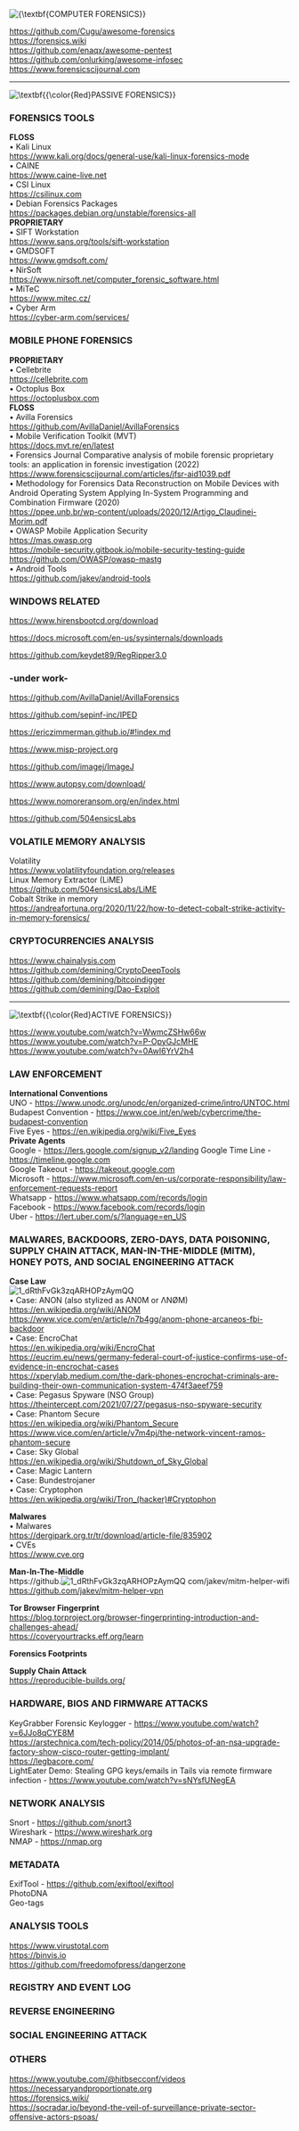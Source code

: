 <img src="https://latex.codecogs.com/svg.image?\inline&space;\huge&space;\bg{red}{\textbf{COMPUTER&space;FORENSICS}}" title="{\textbf{COMPUTER FORENSICS}}" />    

https://github.com/Cugu/awesome-forensics    
https://forensics.wiki    
https://github.com/enaqx/awesome-pentest    
https://github.com/onlurking/awesome-infosec    
https://www.forensicscijournal.com    

------------------------------------------------------------------------------------------------------------------------------
<img src="https://latex.codecogs.com/svg.image?\LARGE&space;\textbf{{\color{Red}PASSIVE&space;FORENSICS}}" title="\textbf{{\color{Red}PASSIVE FORENSICS}}" />    

### FORENSICS TOOLS    
**FLOSS**  
• Kali Linux  
https://www.kali.org/docs/general-use/kali-linux-forensics-mode  
• CAINE  
https://www.caine-live.net  
• CSI Linux  
https://csilinux.com  
• Debian Forensics Packages  
https://packages.debian.org/unstable/forensics-all  
**PROPRIETARY**    
• SIFT Workstation  
https://www.sans.org/tools/sift-workstation  
• GMDSOFT    
https://www.gmdsoft.com/    
• NirSoft    
https://www.nirsoft.net/computer_forensic_software.html    
• MiTeC    
https://www.mitec.cz/    
• Cyber Arm    
https://cyber-arm.com/services/    
### MOBILE PHONE FORENSICS
**PROPRIETARY**    
• Cellebrite        
https://cellebrite.com  
  • Octoplus Box    
https://octoplusbox.com    
**FLOSS**    
• Avilla Forensics  
https://github.com/AvillaDaniel/AvillaForensics  
• Mobile Verification Toolkit (MVT)  
https://docs.mvt.re/en/latest    
• Forensics Journal Comparative analysis of mobile forensic proprietary tools: an application in forensic investigation (2022)    
https://www.forensicscijournal.com/articles/jfsr-aid1039.pdf  
• Methodology for Forensics Data Reconstruction on Mobile Devices with Android Operating System Applying In-System Programming and Combination Firmware (2020)  
https://ppee.unb.br/wp-content/uploads/2020/12/Artigo_Claudinei-Morim.pdf  
• OWASP Mobile Application Security  
https://mas.owasp.org    
https://mobile-security.gitbook.io/mobile-security-testing-guide    
https://github.com/OWASP/owasp-mastg    
• Android Tools    
https://github.com/jakev/android-tools    

### WINDOWS RELATED  

https://www.hirensbootcd.org/download    

https://docs.microsoft.com/en-us/sysinternals/downloads  

https://github.com/keydet89/RegRipper3.0  

### -under work-  

https://github.com/AvillaDaniel/AvillaForensics  

https://github.com/sepinf-inc/IPED  

https://ericzimmerman.github.io/#!index.md  

https://www.misp-project.org    

https://github.com/imagej/ImageJ  

https://www.autopsy.com/download/  

https://www.nomoreransom.org/en/index.html  

https://github.com/504ensicsLabs    

### VOLATILE MEMORY ANALYSIS    
Volatility    
https://www.volatilityfoundation.org/releases  
Linux Memory Extractor (LiME)    
https://github.com/504ensicsLabs/LiME      
Cobalt Strike in memory    
https://andreafortuna.org/2020/11/22/how-to-detect-cobalt-strike-activity-in-memory-forensics/    

### CRYPTOCURRENCIES ANALYSIS    
https://www.chainalysis.com    
https://github.com/demining/CryptoDeepTools    
https://github.com/demining/bitcoindigger    
https://github.com/demining/Dao-Exploit    

------------------------------------------------------------------------------------------------------------------------------
<img src="https://latex.codecogs.com/svg.image?\LARGE&space;\textbf{{\color{Red}ACTIVE&space;FORENSICS}}" title="\textbf{{\color{Red}ACTIVE FORENSICS}}" />    

https://www.youtube.com/watch?v=WwmcZSHw66w  
https://www.youtube.com/watch?v=P-OpyGJcMHE  
https://www.youtube.com/watch?v=0AwI6YrV2h4  

### LAW ENFORCEMENT  
**International Conventions**  
UNO - https://www.unodc.org/unodc/en/organized-crime/intro/UNTOC.html    
Budapest Convention - https://www.coe.int/en/web/cybercrime/the-budapest-convention    
Five Eyes - https://en.wikipedia.org/wiki/Five_Eyes    
**Private Agents**   
Google - https://lers.google.com/signup_v2/landing
Google Time Line - https://timeline.google.com  
Google Takeout - https://takeout.google.com  
Microsoft - https://www.microsoft.com/en-us/corporate-responsibility/law-enforcement-requests-report  
Whatsapp - https://www.whatsapp.com/records/login    
Facebook - https://www.facebook.com/records/login    
Uber - https://lert.uber.com/s/?language=en_US  

### MALWARES, BACKDOORS, ZERO-DAYS, DATA POISONING, SUPPLY CHAIN ATTACK, MAN-IN-THE-MIDDLE (MITM), HONEY POTS, AND SOCIAL ENGINEERING ATTACK    

**Case Law**    
![1_dRthFvGk3zqARHOPzAymQQ](https://github.com/RENANZG/My-Forensics/assets/53377291/b347418d-dd76-4e0f-b075-e95db4817340)    
• Case: ANON (also stylized as AN0M or ΛNØM)    
https://en.wikipedia.org/wiki/ANOM    
https://www.vice.com/en/article/n7b4gg/anom-phone-arcaneos-fbi-backdoor    
• Case: EncroChat    
https://en.wikipedia.org/wiki/EncroChat    
https://eucrim.eu/news/germany-federal-court-of-justice-confirms-use-of-evidence-in-encrochat-cases    
https://xperylab.medium.com/the-dark-phones-encrochat-criminals-are-building-their-own-communication-system-474f3aeef759    
• Case: Pegasus Spyware (NSO Group)    
https://theintercept.com/2021/07/27/pegasus-nso-spyware-security    
• Case: Phantom Secure    
https://en.wikipedia.org/wiki/Phantom_Secure    
https://www.vice.com/en/article/v7m4pj/the-network-vincent-ramos-phantom-secure    
• Case: Sky Global    
https://en.wikipedia.org/wiki/Shutdown_of_Sky_Global    
• Case: Magic Lantern    
• Case: Bundestrojaner  
• Case: Cryptophon    
https://en.wikipedia.org/wiki/Tron_(hacker)#Cryptophon    

**Malwares**    
• Malwares    
https://dergipark.org.tr/tr/download/article-file/835902  
• CVEs    
https://www.cve.org    

**Man-In-The-Middle**    
https://github.![1_dRthFvGk3zqARHOPzAymQQ](https://github.com/RENANZG/My-Forensics/assets/53377291/ed434acf-bb90-4613-9632-40d9e4ce2866)
com/jakev/mitm-helper-wifi    
https://github.com/jakev/mitm-helper-vpn    

**Tor Browser Fingerprint**    
https://blog.torproject.org/browser-fingerprinting-introduction-and-challenges-ahead/    
https://coveryourtracks.eff.org/learn    

**Forensics Footprints**    

**Supply Chain Attack**    
https://reproducible-builds.org/  

### HARDWARE, BIOS AND FIRMWARE ATTACKS
KeyGrabber Forensic Keylogger - https://www.youtube.com/watch?v=6JJo8qCYE8M    
https://arstechnica.com/tech-policy/2014/05/photos-of-an-nsa-upgrade-factory-show-cisco-router-getting-implant/    
https://legbacore.com/    
LightEater Demo: Stealing GPG keys/emails in Tails via remote firmware infection - https://www.youtube.com/watch?v=sNYsfUNegEA    

### NETWORK ANALYSIS
Snort - https://github.com/snort3  
Wireshark - https://www.wireshark.org  
NMAP - https://nmap.org  

### METADATA  
ExifTool - https://github.com/exiftool/exiftool  
PhotoDNA  
Geo-tags  

### ANALYSIS TOOLS    
https://www.virustotal.com  
https://binvis.io  
https://github.com/freedomofpress/dangerzone    

### REGISTRY AND EVENT LOG    

### REVERSE ENGINEERING    

### SOCIAL ENGINEERING ATTACK

### OTHERS  
https://www.youtube.com/@hitbsecconf/videos  
https://necessaryandproportionate.org  
https://forensics.wiki/    
https://socradar.io/beyond-the-veil-of-surveillance-private-sector-offensive-actors-psoas/    

